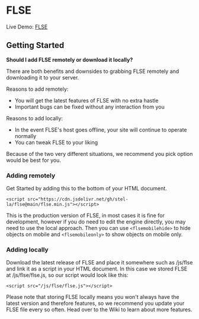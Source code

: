 # FLSE
Live Demo: [FLSE](https://stella.hs.vc/ejaz)

## Getting Started
**Should I add FLSE remotely or download it locally?**

There are both benefits and downsides to grabbing FLSE remotely and downloading it to your server.

Reasons to add remotely:
* You will get the latest features of FLSE with no extra hastle
* Important bugs can be fixed without any interaction from you

Reasons to add locally:
* In the event FLSE's host goes offline, your site will continue to operate normally
* You can tweak FLSE to your liking

Because of the two very different situations, we recommend you pick option would be best for you.

### Adding remotely
Get Started by adding this to the bottom of your HTML document.

    <script src="https://cdn.jsdelivr.net/gh/stel-la/flse@main/flse.min.js"></script>

This is the production version of FLSE, in most cases it is fine for development, however if you do need to edit the engine directly, you may need to use the local approach.
Then you can use `<flsemobilehide>` to hide objects on mobile and `<flsemobileonly>` to show objects on mobile only.
### Adding locally
Download the latest release of FLSE and place it somewhere such as /js/flse and link it as a script in your HTML document. In this case we stored FLSE at /js/flse/flse.js, so our script would look like this:
```
<script src="/js/flse/flse.js"></script> 
```
Please note that storing FLSE locally means you won't always have the latest version and therefore features, so we recommend you update your FLSE file every so often.
Head over to the Wiki to learn about more features.
